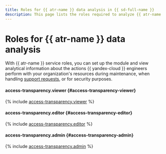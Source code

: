 ```yaml
---
title: Roles for {{ atr-name }} data analysis in {{ sd-full-name }}
description: This page lists the roles required to analyze {{ atr-name }} data in {{ sd-name }}.
---
```


# Roles for {{ atr-name }} data analysis

With {{ atr-name }} service roles, you can set up the module and view analytical information about the actions {{ yandex-cloud }} engineers perform with your organization's resources during maintenance, when handling [support requests](../../support/overview.md), or for security purposes.

#### access-transparency.viewer {#access-transparency-viewer}

{% include [access-transparency.viewer](../../_roles/access-transparency/viewer.md) %}

#### access-transparency.editor {#access-transparency-editor}

{% include [access-transparency.editor](../../_roles/access-transparency/editor.md) %}

#### access-transparency.admin {#access-transparency-admin}

{% include [access-transparency.admin](../../_roles/access-transparency/admin.md) %}
